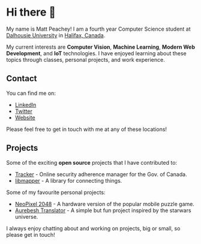 # Hi there 👋

My name is Matt Peachey!  I am a fourth year Computer Science student at [Dalhousie University](https://www.dal.ca/) in [Halifax, Canada](https://en.wikipedia.org/wiki/Halifax,_Nova_Scotia).

My current interests are **Computer Vision**, **Machine Learning**, **Modern Web Development**, and **IoT** technologies.  I have enjoyed learning about these topics through classes, personal projects, and work experience.

## Contact 
You can find me on:
* [LinkedIn](https://www.linkedin.com/in/matt-peachey-02bb11152/) 
* [Twitter](https://twitter.com/MattPeachey3)
* [Website](http://mattpeachey.ca)

Please feel free to get in touch with me at any of these locations!

## Projects

Some of the exciting **open source** projects that I have contributed to: 
* [Tracker](https://github.com/canada-ca/tracker) - Online security adherence manager for the Gov. of Canada.
* [libmapper](https://github.com/libmapper/libmapper/) - A library for connecting things.

Some of my favourite personal projects:
* [NeoPixel 2048](https://github.com/peacheym/NeoPixel2048) - A hardware version of the popular mobile puzzle game.
* [Aurebesh Translator](https://github.com/peacheym/aurebesh_translator) - A simple but fun project inspired by the starwars universe.

I always enjoy chatting about and working on projects, big or small, so please get in touch!
